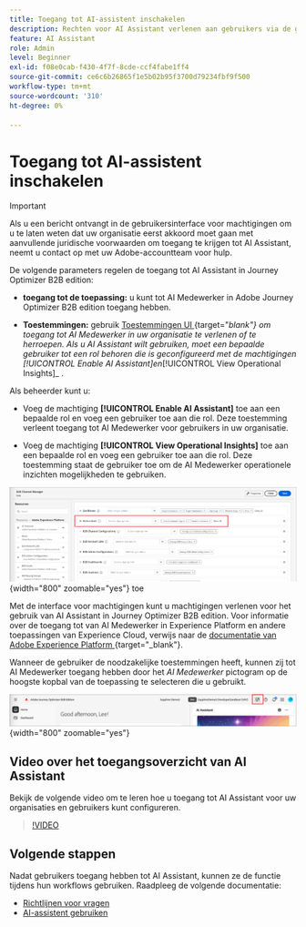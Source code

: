 ```yaml
---
title: Toegang tot AI-assistent inschakelen
description: Rechten voor AI Assistant verlenen aan gebruikers via de gebruikersinterface voor machtigingen om toegang in Journey Optimizer B2B edition mogelijk te maken.
feature: AI Assistant
role: Admin
level: Beginner
exl-id: f08e0cab-f430-4f7f-8cde-ccf4fabe1ff4
source-git-commit: ce6c6b26865f1e5b02b95f3700d79234fbf9f500
workflow-type: tm+mt
source-wordcount: '310'
ht-degree: 0%

---
```


# Toegang tot AI-assistent inschakelen

>[!IMPORTANT]
>
>Als u een bericht ontvangt in de gebruikersinterface voor machtigingen om u te laten weten dat uw organisatie eerst akkoord moet gaan met aanvullende juridische voorwaarden om toegang te krijgen tot AI Assistant, neemt u contact op met uw Adobe-accountteam voor hulp.

De volgende parameters regelen de toegang tot AI Assistant in Journey Optimizer B2B edition:

* **toegang tot de toepassing:** u kunt tot AI Medewerker in Adobe Journey Optimizer B2B edition toegang hebben.

* **Toestemmingen:** gebruik [&#x200B; Toestemmingen UI &#x200B;](https://experienceleague.adobe.com/nl/docs/experience-platform/access-control/abac/permissions-ui/permissions){target="_blank"} om toegang tot AI Medewerker in uw organisatie te verlenen of te herroepen. Als u AI Assistant wilt gebruiken, moet een bepaalde gebruiker tot een rol behoren die is geconfigureerd met de machtigingen _[!UICONTROL Enable AI Assistant]_&#x200B;en&#x200B;_[!UICONTROL View Operational Insights]_ .

Als beheerder kunt u:

* Voeg de machtiging **[!UICONTROL Enable AI Assistant]** toe aan een bepaalde rol en voeg een gebruiker toe aan die rol. Deze toestemming verleent toegang tot AI Medewerker voor gebruikers in uw organisatie.

* Voeg de machtiging **[!UICONTROL View Operational Insights]** toe aan een bepaalde rol en voeg een gebruiker toe aan die rol. Deze toestemming staat de gebruiker toe om de AI Medewerker operationele inzichten mogelijkheden te gebruiken.

![&#x200B; wijs AI Hulp toestemmingen &#x200B;](./assets/ai-assistant-permissions.png){width="800" zoomable="yes"} toe

Met de interface voor machtigingen kunt u machtigingen verlenen voor het gebruik van AI Assistant in Journey Optimizer B2B edition. Voor informatie over de toegang tot van AI Medewerker in Experience Platform en andere toepassingen van Experience Cloud, verwijs naar de [&#x200B; documentatie van Adobe Experience Platform &#x200B;](https://experienceleague.adobe.com/nl/docs/experience-platform/ai-assistant/access){target="_blank"}.

Wanneer de gebruiker de noodzakelijke toestemmingen heeft, kunnen zij tot AI Medewerker toegang hebben door het _AI Medewerker_ pictogram op de hoogste kopbal van de toepassing te selecteren die u gebruikt.

![&#x200B; AI Hulp pictogram in de toepassingskopbal &#x200B;](./assets/ai-assistant-icon-header.png){width="800" zoomable="yes"}

## Video over het toegangsoverzicht van AI Assistant

Bekijk de volgende video om te leren hoe u toegang tot AI Assistant voor uw organisaties en gebruikers kunt configureren.

>[!VIDEO](https://video.tv.adobe.com/v/3436470/?learn=on)

## Volgende stappen

Nadat gebruikers toegang hebben tot AI Assistant, kunnen ze de functie tijdens hun workflows gebruiken. Raadpleeg de volgende documentatie:

* [Richtlijnen voor vragen](./question-guidance.md)
* [AI-assistent gebruiken](./use-ai-assistant.md)
